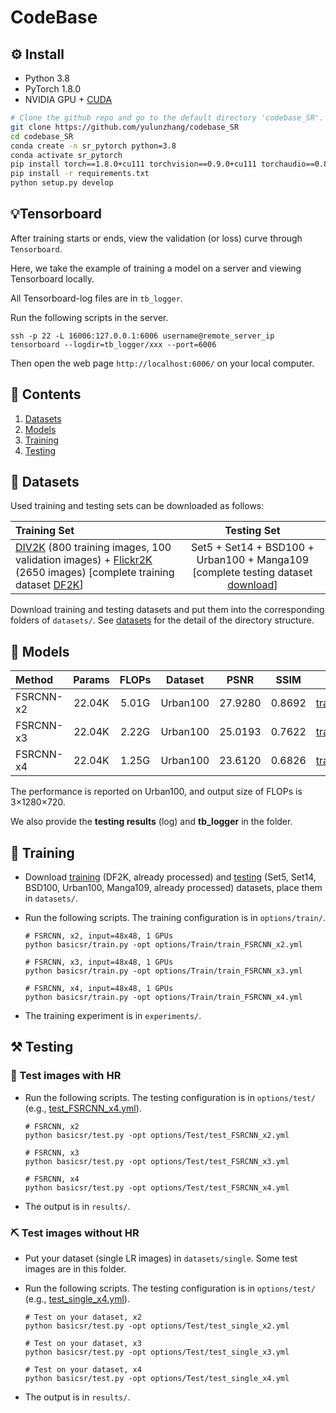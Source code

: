 # CodeBase

## ⚙️ Install

- Python 3.8
- PyTorch 1.8.0
- NVIDIA GPU + [CUDA](https://developer.nvidia.com/cuda-downloads)

```bash
# Clone the github repo and go to the default directory 'codebase_SR'.
git clone https://github.com/yulunzhang/codebase_SR
cd codebase_SR
conda create -n sr_pytorch python=3.8
conda activate sr_pytorch
pip install torch==1.8.0+cu111 torchvision==0.9.0+cu111 torchaudio==0.8.0 -f https://download.pytorch.org/whl/torch_stable.html
pip install -r requirements.txt
python setup.py develop
```

## 💡Tensorboard

After training starts or ends, view the validation (or loss) curve through `Tensorboard`.

Here, we take the example of training a model on a server and viewing Tensorboard locally.

All Tensorboard-log files are in `tb_logger`.

Run the following scripts in the server.

```
ssh -p 22 -L 16006:127.0.0.1:6006 username@remote_server_ip
tensorboard --logdir=tb_logger/xxx --port=6006
```

Then open the web page `http://localhost:6006/` on your local computer.



## 🔗 Contents

1. [Datasets](#datasets)
1. [Models](#models)
1. [Training](#training)
1. [Testing](#testing)

## <a name="datasets"></a>🔎 Datasets

Used training and testing sets can be downloaded as follows:

| Training Set                                                 |                         Testing Set                          |
| :----------------------------------------------------------- | :----------------------------------------------------------: |
| [DIV2K](https://data.vision.ee.ethz.ch/cvl/DIV2K/) (800 training images, 100 validation images) +  [Flickr2K](https://cv.snu.ac.kr/research/EDSR/Flickr2K.tar) (2650 images) [complete training dataset [DF2K](https://drive.google.com/file/d/1TubDkirxl4qAWelfOnpwaSKoj3KLAIG4/view?usp=share_link)] | Set5 + Set14 + BSD100 + Urban100 + Manga109 [complete testing dataset [download](https://drive.google.com/file/d/1yMbItvFKVaCT93yPWmlP3883XtJ-wSee/view?usp=sharing)] |

Download training and testing datasets and put them into the corresponding folders of `datasets/`. See [datasets](datasets/README.md) for the detail of the directory structure.

## <a name="models"></a>🔎 Models

| Method    | Params | FLOPs | Dataset  |  PSNR   |  SSIM  |                          Model Zoo                           |
| :-------- | :----: | :---: | :------: | :-----: | :----: | :----------------------------------------------------------: |
| FSRCNN-x2 | 22.04K | 5.01G | Urban100 | 27.9280 | 0.8692 | [train_FSRCNN_patch48_batch16_x2](experiments/pretrained_models/train_FSRCNN_patch48_batch16_x2) |
| FSRCNN-x3 | 22.04K | 2.22G | Urban100 | 25.0193 | 0.7622 | [train_FSRCNN_patch48_batch16_x3](experiments/pretrained_models/train_FSRCNN_patch48_batch16_x3) |
| FSRCNN-x4 | 22.04K | 1.25G | Urban100 | 23.6120 | 0.6826 | [train_FSRCNN_patch48_batch16_x4](experiments/pretrained_models/train_FSRCNN_patch48_batch16_x4) |

The performance is reported on Urban100, and output size of FLOPs is 3×1280×720. 

We also provide the **testing results** (log) and **tb_logger** in the folder.



## <a name="training"></a>🔧 Training

- Download [training](https://drive.google.com/file/d/1TubDkirxl4qAWelfOnpwaSKoj3KLAIG4/view?usp=share_link) (DF2K, already processed) and [testing](https://drive.google.com/file/d/1yMbItvFKVaCT93yPWmlP3883XtJ-wSee/view?usp=sharing) (Set5, Set14, BSD100, Urban100, Manga109, already processed) datasets, place them in `datasets/`.

- Run the following scripts. The training configuration is in `options/train/`.

  ```shell
  # FSRCNN, x2, input=48x48, 1 GPUs
  python basicsr/train.py -opt options/Train/train_FSRCNN_x2.yml
  
  # FSRCNN, x3, input=48x48, 1 GPUs
  python basicsr/train.py -opt options/Train/train_FSRCNN_x3.yml
  
  # FSRCNN, x4, input=48x48, 1 GPUs
  python basicsr/train.py -opt options/Train/train_FSRCNN_x4.yml
  ```

- The training experiment is in `experiments/`.

## <a name="testing"></a>⚒️ Testing

### 🔨 Test images with HR

- Run the following scripts. The testing configuration is in `options/test/` (e.g., [test_FSRCNN_x4.yml](options/Test/test_FSRCNN_x4.yml)).

  ```shell
  # FSRCNN, x2
  python basicsr/test.py -opt options/Test/test_FSRCNN_x2.yml
  
  # FSRCNN, x3
  python basicsr/test.py -opt options/Test/test_FSRCNN_x3.yml
  
  # FSRCNN, x4
  python basicsr/test.py -opt options/Test/test_FSRCNN_x4.yml
  ```

- The output is in `results/`.

### ⛏️ Test images without HR

- Put your dataset (single LR images) in `datasets/single`. Some test images are in this folder.

- Run the following scripts. The testing configuration is in `options/test/` (e.g., [test_single_x4.yml](options/Test/test_single_x4.yml)).

  ```shell
  # Test on your dataset, x2
  python basicsr/test.py -opt options/Test/test_single_x2.yml
  
  # Test on your dataset, x3
  python basicsr/test.py -opt options/Test/test_single_x3.yml
  
  # Test on your dataset, x4
  python basicsr/test.py -opt options/Test/test_single_x4.yml
  ```

- The output is in `results/`.
